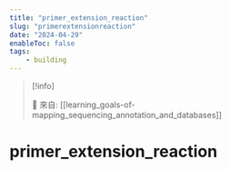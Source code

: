```yaml
---
title: "primer_extension_reaction"
slug: "primerextensionreaction"
date: "2024-04-29"
enableToc: false
tags:
    - building
---
```


> [!info]
>
> 🌱 來自: [[learning_goals-of-mapping_sequencing_annotation_and_databases]]

# primer_extension_reaction


